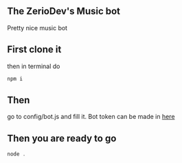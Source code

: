 ## The ZerioDev's Music bot
Pretty nice music bot
## First clone it
then in terminal do
  ```js
  npm i
  ```
  ## Then
  go to config/bot.js and fill it.
  Bot token can be made in [here](https://discord.com/developers/applications)
  ## Then you are ready to go
  ```js
  node .
  ```

